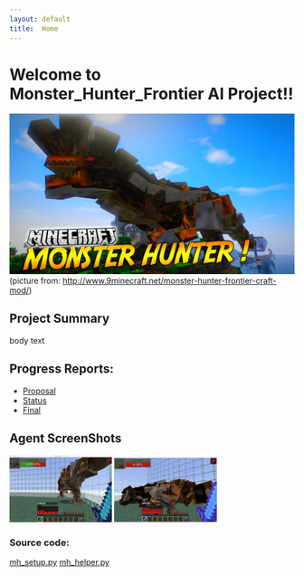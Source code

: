 ```yaml
---
layout: default
title:  Home
---
```



# Welcome to Monster_Hunter_Frontier AI Project!!
![](MHF.jpg)
(picture from: http://www.9minecraft.net/monster-hunter-frontier-craft-mod/)


## Project Summary
  body text

## Progress Reports:

- [Proposal](proposal.html)
- [Status](status.html)
- [Final](final.html)



## Agent ScreenShots
<img src="barroth_1.jpg" height="36%" width="36%"> <img src="barroth_dead.jpg" height="36%" width="36%">



### Source code:
[mh_setup.py](mh_setup.html)
[mh_helper.py](mh_helper.html)


